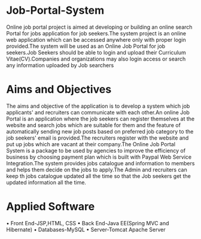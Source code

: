 # Job-Portal-System
Online job portal project is aimed at developing or building an online search Portal for jobs application for job seekers.The system project is an online web application which can be accessed anywhere only with proper login provided.The system will be used as an Online Job Portal for job seekers.Job Seekers should be able to login and upload their Curriculum Vitae(CV).Companies and organizations may also login access or search any information uploaded by Job searchers

# Aims and Objectives
The aims and objective of the application is to develop a system which job applicants' and recruiters can communicate with each other.An online Job Portal is an application where the job seekers can register themselves at the website and search jobs which are suitable for them and the feature of automatically sending new job posts based on preferred job category to the job seekers' email is provided.The recruiters register with the website and put up jobs which are vacant at their company.The Online Job Portal System is a package to be used by agencies to improve the efficiency of business by choosing payment plan which is built with Paypal Web Service Integration.The system provides jobs catalogue and information to members and helps them decide on the jobs to apply.The Admin  and recruiters can keep th jobs catalogue updated all the time so that the Job seekers get the updated information all the time.

# Applied Software
• Front End-JSP,HTML, CSS • Back End-Java EE(Spring MVC and Hibernate) • Databases-MySQL • Server-Tomcat Apache Server

